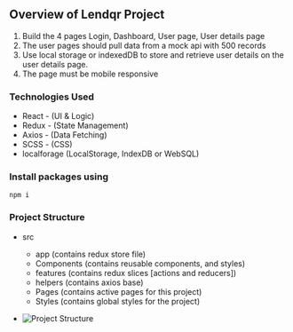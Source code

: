 
## Overview of Lendqr Project
1. Build the 4 pages Login, Dashboard, User page, User details page
2. The user pages should pull data from a mock api with 500 records
3. Use local storage or indexedDB to store and retrieve user details on the user details page.
4. The page must be mobile responsive

### Technologies Used
- React - (UI & Logic)
- Redux - (State Management)
- Axios - (Data Fetching)
- SCSS - (CSS)
- localforage (LocalStorage, IndexDB or WebSQL)

### Install packages using
```npm i```

### Project Structure
- src
    - app (contains redux store file)
    - Components (contains reusable components, and styles)
    - features (contains redux slices [actions and reducers])
    - helpers (contains axios base)
    - Pages (contains active pages for this project)
    - Styles (contains global styles for the project)

- ![Project Structure](projstructure.PNG?raw=true "Project Structure")
